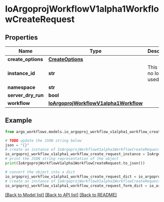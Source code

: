 # IoArgoprojWorkflowV1alpha1WorkflowCreateRequest


## Properties

Name | Type | Description | Notes
------------ | ------------- | ------------- | -------------
**create_options** | [**CreateOptions**](CreateOptions.md) |  | [optional] 
**instance_id** | **str** | This field is no longer used. | [optional] 
**namespace** | **str** |  | [optional] 
**server_dry_run** | **bool** |  | [optional] 
**workflow** | [**IoArgoprojWorkflowV1alpha1Workflow**](IoArgoprojWorkflowV1alpha1Workflow.md) |  | [optional] 

## Example

```python
from argo_workflows.models.io_argoproj_workflow_v1alpha1_workflow_create_request import IoArgoprojWorkflowV1alpha1WorkflowCreateRequest

# TODO update the JSON string below
json = "{}"
# create an instance of IoArgoprojWorkflowV1alpha1WorkflowCreateRequest from a JSON string
io_argoproj_workflow_v1alpha1_workflow_create_request_instance = IoArgoprojWorkflowV1alpha1WorkflowCreateRequest.from_json(json)
# print the JSON string representation of the object
print(IoArgoprojWorkflowV1alpha1WorkflowCreateRequest.to_json())

# convert the object into a dict
io_argoproj_workflow_v1alpha1_workflow_create_request_dict = io_argoproj_workflow_v1alpha1_workflow_create_request_instance.to_dict()
# create an instance of IoArgoprojWorkflowV1alpha1WorkflowCreateRequest from a dict
io_argoproj_workflow_v1alpha1_workflow_create_request_form_dict = io_argoproj_workflow_v1alpha1_workflow_create_request.from_dict(io_argoproj_workflow_v1alpha1_workflow_create_request_dict)
```
[[Back to Model list]](../README.md#documentation-for-models) [[Back to API list]](../README.md#documentation-for-api-endpoints) [[Back to README]](../README.md)


